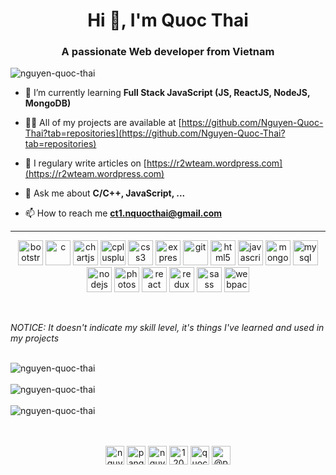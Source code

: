 <h1 align="center">Hi 👋, I'm Quoc Thai</h1>
<h3 align="center">A passionate Web developer from Vietnam</h3>

<p align="left"> <img src="https://komarev.com/ghpvc/?username=nguyen-quoc-thai" alt="nguyen-quoc-thai" /> </p>

- 🌱 I’m currently learning **Full Stack JavaScript (JS, ReactJS, NodeJS, MongoDB)**

- 👨‍💻 All of my projects are available at [https://github.com/Nguyen-Quoc-Thai?tab=repositories](https://github.com/Nguyen-Quoc-Thai?tab=repositories)

- 📝 I regulary write articles on [https://r2wteam.wordpress.com](https://r2wteam.wordpress.com)

- 💬 Ask me about **C/C++, JavaScript, ...**

- 📫 How to reach me **ct1.nquocthai@gmail.com**
<hr>
<p align="center"><img src="https://devicons.github.io/devicon/devicon.git/icons/bootstrap/bootstrap-plain.svg" alt="bootstrap" width="40" height="40"/> <img src="https://devicons.github.io/devicon/devicon.git/icons/c/c-original.svg" alt="c" width="40" height="40"/> <img src="https://www.chartjs.org/media/logo-title.svg" alt="chartjs" width="40" height="40"/> <img src="https://devicons.github.io/devicon/devicon.git/icons/cplusplus/cplusplus-original.svg" alt="cplusplus" width="40" height="40"/> <img src="https://devicons.github.io/devicon/devicon.git/icons/css3/css3-original-wordmark.svg" alt="css3" width="40" height="40"/> <img src="https://devicons.github.io/devicon/devicon.git/icons/express/express-original-wordmark.svg" alt="express" width="40" height="40"/> <img src="https://www.vectorlogo.zone/logos/git-scm/git-scm-icon.svg" alt="git" width="40" height="40"/> <img src="https://devicons.github.io/devicon/devicon.git/icons/html5/html5-original-wordmark.svg" alt="html5" width="40" height="40"/> <img src="https://devicons.github.io/devicon/devicon.git/icons/javascript/javascript-original.svg" alt="javascript" width="40" height="40"/> <img src="https://devicons.github.io/devicon/devicon.git/icons/mongodb/mongodb-original-wordmark.svg" alt="mongodb" width="40" height="40"/> <img src="https://devicons.github.io/devicon/devicon.git/icons/mysql/mysql-original-wordmark.svg" alt="mysql" width="40" height="40"/> <img src="https://devicons.github.io/devicon/devicon.git/icons/nodejs/nodejs-original-wordmark.svg" alt="nodejs" width="40" height="40"/> <img src="https://devicons.github.io/devicon/devicon.git/icons/photoshop/photoshop-plain.svg" alt="photoshop" width="40" height="40"/> <img src="https://devicons.github.io/devicon/devicon.git/icons/react/react-original-wordmark.svg" alt="react" width="40" height="40"/> <img src="https://devicons.github.io/devicon/devicon.git/icons/redux/redux-original.svg" alt="redux" width="40" height="40"/> <img src="https://devicons.github.io/devicon/devicon.git/icons/sass/sass-original.svg" alt="sass" width="40" height="40"/> <img src="https://devicons.github.io/devicon/devicon.git/icons/webpack/webpack-original.svg" alt="webpack" width="40" height="40"/></p>
<br>
<p><em>NOTICE: It doesn't indicate my skill level, it's things I've learned and used in my projects</em></p>
<br>

<div><img align="center" src="https://github-readme-stats.vercel.app/api/top-langs/?username=nguyen-quoc-thai&layout=compact&hide=c%23,c%2B%2B&theme=radical" alt="nguyen-quoc-thai" /></div>
<div><br><img align="center" src="https://github-readme-stats.vercel.app/api?username=nguyen-quoc-thai&count_private=true&show_icons=true&theme=radical&layout=compact&hide=prs,issues" alt="nguyen-quoc-thai" /></div>
<div><br><img align="center" src="https://github-readme-stats.vercel.app/api/pin/?username=nguyen-quoc-thai&repo=coronavirus-update&theme=radical" alt="nguyen-quoc-thai" /></div>

<br>
<br>
<p align="center">
<a href="https://dev.to/nguyenquocthai" target="blank"><img align="center" src="https://cdn.jsdelivr.net/npm/simple-icons@3.0.1/icons/dev-dot-to.svg" alt="nguyenquocthai" height="30" width="30" /></a>
<a href="https://twitter.com/panqtquocthai" target="blank"><img align="center" src="https://cdn.jsdelivr.net/npm/simple-icons@3.0.1/icons/twitter.svg" alt="panqtquocthai" height="30" width="30" /></a>
<a href="https://linkedin.com/in/nguyen-quoc-thai-pa-nqt" target="blank"><img align="center" src="https://cdn.jsdelivr.net/npm/simple-icons@3.0.1/icons/linkedin.svg" alt="nguyen-quoc-thai-pa-nqt" height="30" width="30" /></a>
<a href="https://stackoverflow.com/users/12086203" target="blank"><img align="center" src="https://cdn.jsdelivr.net/npm/simple-icons@3.0.1/icons/stackoverflow.svg" alt="12086203" height="30" width="30" /></a>
<a href="https://fb.com/quocthai.user" target="blank"><img align="center" src="https://cdn.jsdelivr.net/npm/simple-icons@3.0.1/icons/facebook.svg" alt="quocthai.user" height="30" width="30" /></a>
<a href="https://medium.com/@panqtquocthai" target="blank"><img align="center" src="https://cdn.jsdelivr.net/npm/simple-icons@3.0.1/icons/medium.svg" alt="@panqtquocthai" height="30" width="30" /></a>
</p>
